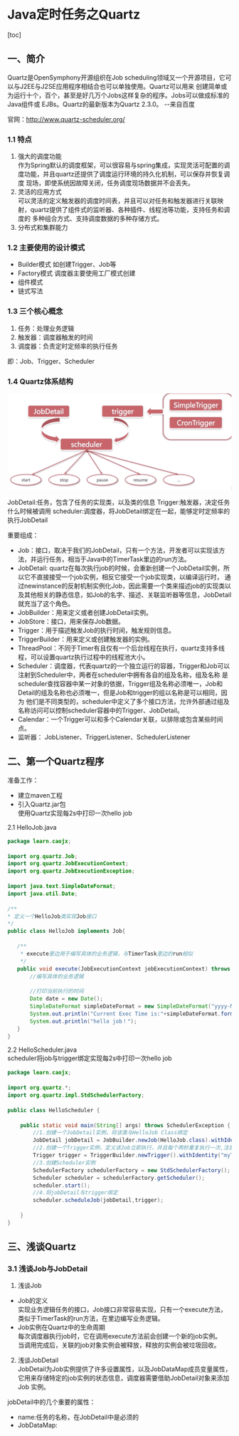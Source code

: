 # Java定时任务之Quartz

[toc]

## 一、简介
Quartz是OpenSymphony开源组织在Job scheduling领域又一个开源项目，它可以与J2EE与J2SE应用程序相结合也可以单独使用。Quartz可以用来
创建简单或为运行十个，百个，甚至是好几万个Jobs这样复杂的程序。Jobs可以做成标准的Java组件或 EJBs。Quartz的最新版本为Quartz 2.3.0。
--来自百度

官网：http://www.quartz-scheduler.org/

### 1.1 特点
1. 强大的调度功能  
作为Spring默认的调度框架，可以很容易与spring集成，实现灵活可配置的调度功能，并且quartz还提供了调度运行环境的持久化机制，可以保存并恢复调度
现场，即使系统因故障关闭，任务调度现场数据并不会丢失。  
2. 灵活的应用方式  
可以灵活的定义触发器的调度时间表，并且可以对任务和触发器进行关联映射，quartz提供了组件式的监听器、各种插件、线程池等功能，支持任务和调度的
多种组合方式、支持调度数据的多种存储方式。  
3. 分布式和集群能力

### 1.2 主要使用的设计模式

- Builder模式
  如创建Trigger、Job等
- Factory模式
  调度器主要使用工厂模式创建
- 组件模式
- 链式写法

### 1.3 三个核心概念

1. 任务：处理业务逻辑
2. 触发器：调度器触发的时间
3. 调度器：负责定时定频率的执行任务

即：Job、Trigger、Scheduler

### 1.4 Quartz体系结构

![](../images/timedTask/quartz/quartz-1.png)  

JobDetail:任务，包含了任务的实现类，以及类的信息
Trigger:触发器，决定任务什么时候被调用
scheduler:调度器，将JobDetail绑定在一起，能够定时定频率的执行JobDetail

重要组成：
- Job：接口，取决于我们的JobDetail，只有一个方法，开发者可以实现该方法，并运行任务，相当于Java中的TimerTask里边的run方法。
- JobDetail: quartz在每次执行job的时候，会重新创建一个JobDetail实例，所以它不直接接受一个job实例，相反它接受一个job实现类，以编译运行时，
通过newinstance的反射机制实例化Job，因此需要一个类来描述job的实现类以及其他相关的静态信息，如Job的名字、描述、关联监听器等信息，JobDetail
就充当了这个角色。
- JobBuilder：用来定义或者创建JobDetail实例。
- JobStore：接口，用来保存Job数据。
- Trigger：用于描述触发Job的执行时间，触发规则信息。
- TriggerBuilder：用来定义或创建触发器的实例。
- ThreadPool：不同于Timer有且仅有一个后台线程在执行，quartz支持多线程，可以设置quartz执行过程中的线程池大小。
- Scheduler：调度器，代表quartz的一个独立运行的容器，Trigger和Job可以注射到Scheduler中，两者在scheduler中拥有各自的组及名称，组及名称
是scheduler查找容器中某一对象的依据，Trigger组及名称必须唯一，Job和Detail的组及名称也必须唯一，但是Job和trigger的组以名称是可以相同，因为
他们是不同类型的，scheduler中定义了多个接口方法，允许外部通过组及名称访问可以控制scheduler容器中的Trigger、JobDetail。
- Calendar：一个Trigger可以和多个Calendar关联，以排除或包含某些时间点。
- 监听器：
 JobListener、TriggerListener、SchedulerListener
 
 ## 二、第一个Quartz程序
 
 准备工作：  
 - 建立maven工程
 - 引入Quartz.jar包  
 使用Quartz实现每2s中打印一次hello job
 
 2.1 HelloJob.java
 ```java
package learn.caojx;

import org.quartz.Job;
import org.quartz.JobExecutionContext;
import org.quartz.JobExecutionException;

import java.text.SimpleDateFormat;
import java.util.Date;

/**
 * 定义一个HelloJob类实现Job接口
 */
public class HelloJob implements Job{

    /**
     * execute里边用于编写具体的业务逻辑，与TimerTask里边的run相似
     */
    public void execute(JobExecutionContext jobExecutionContext) throws JobExecutionException {
        //编写具体的业务逻辑

        //打印当前执行的时间
        Date date = new Date();
        SimpleDateFormat simpleDateFormat = new SimpleDateFormat("yyyy-MM-dd HH:mm:ss");
        System.out.println("Current Exec Time is:"+simpleDateFormat.format(date));
        System.out.println("hello job！");
    }
}
```

2.2 HelloScheduler.java  
scheduler将job与trigger绑定实现每2s中打印一次hello job  
```java
package learn.caojx;

import org.quartz.*;
import org.quartz.impl.StdSchedulerFactory;

public class HelloScheduler {

    public static void main(String[] args) throws SchedulerException {
        //1.创建一个JobDetail实例，将该类与HelloJob Class绑定
        JobDetail jobDetail = JobBuilder.newJob(HelloJob.class).withIdentity("myJob", "group1").build();
        //2.创建一个Trigger实例，定义该Job立即执行，并且每个两秒重复执行一次,注意trigger中的group1与job中的group1不是同一个组，因为她们不是同一种对象
        Trigger trigger = TriggerBuilder.newTrigger().withIdentity("myTrigger", "group1").startNow().withSchedule(SimpleScheduleBuilder.simpleSchedule().withIntervalInSeconds(2).repeatForever()).build();
        //3.创建Scheduler实例
        SchedulerFactory schedulerFactory = new StdSchedulerFactory();
        Scheduler scheduler = schedulerFactory.getScheduler();
        scheduler.start();
        //4.将jobDetail与trigger绑定
        scheduler.scheduleJob(jobDetail,trigger);

    }
}
```

## 三、浅谈Quartz

### 3.1 浅谈Job与JobDetail

1. 浅谈Job

- Job的定义  
实现业务逻辑任务的接口，Job接口非常容易实现，只有一个execute方法，类似于TimerTask的run方法，在里边编写业务逻辑。  
- Job实例在Quartz中的生命周期  
每次调度器执行job时，它在调用execute方法前会创建一个新的job实例。  
当调用完成后，关联的job对象实例会被释放，释放的实例会被垃圾回收。  

2. 浅谈JobDetail  
JobDetail为Job实例提供了许多设置属性，以及JobDataMap成员变量属性，它用来存储特定的job实例的状态信息，调度器需要借助JobDetail对象来添加Job
实例。

jobDetail中的几个重要的属性：  
- name:任务的名称，在JobDetail中是必须的
- JobDataMap:



